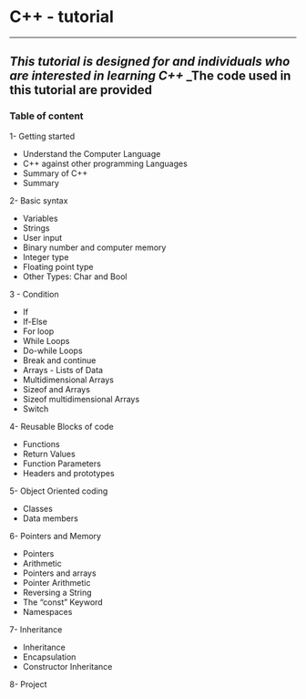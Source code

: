 # __C++ - tutorial__
---
_This tutorial is designed for and individuals who are interested in learning C++_
_The code used in this tutorial are provided
---

### Table of content

1- Getting started
- Understand the Computer Language
- C++ against other programming Languages
- Summary of C++
- Summary

2- Basic syntax
- Variables
- Strings
- User input
- Binary number and computer memory
- Integer type
- Floating point type
- Other Types: Char and Bool

3 - Condition
- If
- If-Else
- For loop
- While Loops
- Do-while Loops
- Break and continue
- Arrays - Lists of Data
- Multidimensional Arrays
- Sizeof and Arrays
- Sizeof multidimensional Arrays
- Switch

4- Reusable Blocks of code
- Functions
- Return Values
- Function Parameters
- Headers and prototypes

5- Object Oriented coding
- Classes
- Data members

6- Pointers and Memory
- Pointers
- Arithmetic
- Pointers and arrays
- Pointer Arithmetic
- Reversing a String
- The “const” Keyword
- Namespaces

7- Inheritance
- Inheritance
- Encapsulation
- Constructor Inheritance

8- Project
